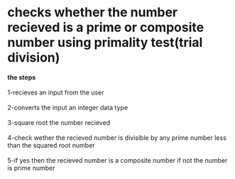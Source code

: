 # checks whether the number recieved is a prime or composite number using primality test(trial division)

<strong> the steps </strong>  <br>  <br>
1-recieves an input from the user <br>  <br>
2-converts the input an integer data type  <br>  <br>
3-square root the number recieved  <br>  <br>
4-check wether the recieved number is divisible by any prime number less than the squared root number  <br>  <br>
5-if yes then the recieved number is a composite number if not the number is prime number
